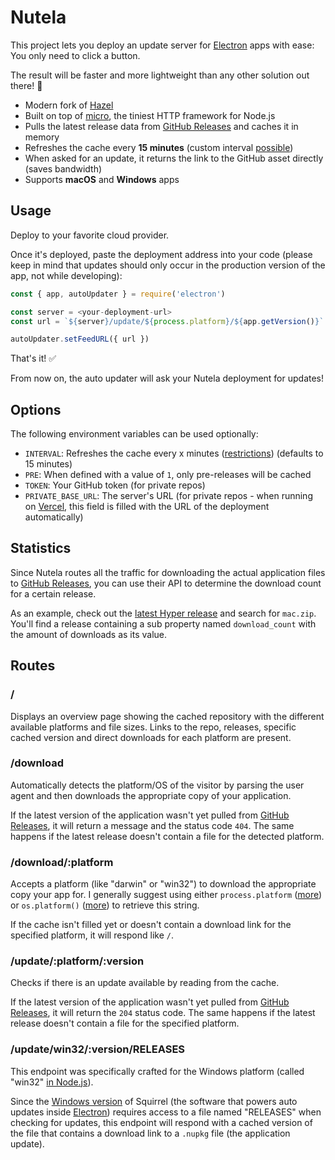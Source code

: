 # Nutela

This project lets you deploy an update server for [Electron](https://www.electronjs.org) apps with ease: You only need to click a button.

The result will be faster and more lightweight than any other solution out there! :rocket:

- Modern fork of [Hazel](https://github.com/vercel/hazel)
- Built on top of [micro](https://github.com/zeit/micro), the tiniest HTTP framework for Node.js
- Pulls the latest release data from [GitHub Releases](https://help.github.com/articles/creating-releases/) and caches it in memory
- Refreshes the cache every **15 minutes** (custom interval [possible](#options))
- When asked for an update, it returns the link to the GitHub asset directly (saves bandwidth)
- Supports **macOS** and **Windows** apps

## Usage

Deploy to your favorite cloud provider.

Once it's deployed, paste the deployment address into your code (please keep in mind that updates should only occur in the production version of the app, not while developing):

```js
const { app, autoUpdater } = require('electron')

const server = <your-deployment-url>
const url = `${server}/update/${process.platform}/${app.getVersion()}`

autoUpdater.setFeedURL({ url })
```

That's it! :white_check_mark:

From now on, the auto updater will ask your Nutela deployment for updates!

## Options

The following environment variables can be used optionally:

- `INTERVAL`: Refreshes the cache every x minutes ([restrictions](https://developer.github.com/changes/2012-10-14-rate-limit-changes/)) (defaults to 15 minutes)
- `PRE`: When defined with a value of `1`, only pre-releases will be cached
- `TOKEN`: Your GitHub token (for private repos)
- `PRIVATE_BASE_URL`: The server's URL (for private repos - when running on [Vercel](https://vercel.com), this field is filled with the URL of the deployment automatically)

## Statistics

Since Nutela routes all the traffic for downloading the actual application files to [GitHub Releases](https://help.github.com/articles/creating-releases/), you can use their API to determine the download count for a certain release.

As an example, check out the [latest Hyper release](https://api.github.com/repos/vercel/hyper/releases/latest) and search for `mac.zip`. You'll find a release containing a sub property named `download_count` with the amount of downloads as its value.

## Routes

### /

Displays an overview page showing the cached repository with the different available platforms and file sizes. Links to the repo, releases, specific cached version and direct downloads for each platform are present.

### /download

Automatically detects the platform/OS of the visitor by parsing the user agent and then downloads the appropriate copy of your application.

If the latest version of the application wasn't yet pulled from [GitHub Releases](https://help.github.com/articles/creating-releases/), it will return a message and the status code `404`. The same happens if the latest release doesn't contain a file for the detected platform.

### /download/:platform

Accepts a platform (like "darwin" or "win32") to download the appropriate copy your app for. I generally suggest using either `process.platform` ([more](https://nodejs.org/api/process.html#process_process_platform)) or `os.platform()` ([more](https://nodejs.org/api/os.html#os_os_platform)) to retrieve this string.

If the cache isn't filled yet or doesn't contain a download link for the specified platform, it will respond like `/`.

### /update/:platform/:version

Checks if there is an update available by reading from the cache.

If the latest version of the application wasn't yet pulled from [GitHub Releases](https://help.github.com/articles/creating-releases/), it will return the `204` status code. The same happens if the latest release doesn't contain a file for the specified platform.

### /update/win32/:version/RELEASES

This endpoint was specifically crafted for the Windows platform (called "win32" [in Node.js](https://nodejs.org/api/process.html#process_process_platform)).

Since the [Windows version](https://github.com/Squirrel/Squirrel.Windows) of Squirrel (the software that powers auto updates inside [Electron](https://www.electronjs.org)) requires access to a file named "RELEASES" when checking for updates, this endpoint will respond with a cached version of the file that contains a download link to a `.nupkg` file (the application update).

